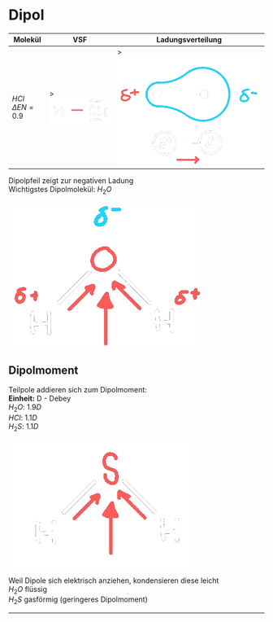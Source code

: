 

# Dipol

| Molekül                    | VSF                    | Ladungsverteilung  |
| -------------------------- | ---------------------- | ------------------ |
| $HCl$ <br> $\Delta EN=0.9$ | >![VSF-HCl\|250](assets/VSF-HCl.png) | >![dpl\|250](assets/dpl.png) |

Dipolpfeil zeigt zur negativen Ladung  
Wichtigstes Dipolmolekül: $H_{2}O$

![dpl-h2o](assets/dpl-h2o.png)

## Dipolmoment

Teilpole addieren sich zum Dipolmoment:  
**Einheit:** D - Debey  
$H_{2}O$: $1.9D$  
$HCl$: $1.1D$  
$H_{2}S$: $1.1D$

![dpl-H2S](assets/dpl-H2S.png)

Weil Dipole sich elektrisch anziehen, kondensieren diese leicht  
$H_{2}O$ flüssig  
$H_{2}S$ gasförmig (geringeres Dipolmoment)

 

---